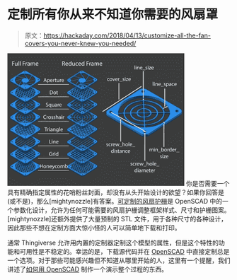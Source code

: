 # 定制所有你从来不知道你需要的风扇罩

> 原文：<https://hackaday.com/2018/04/13/customize-all-the-fan-covers-you-never-knew-you-needed/>

[![](img/0494c50b79ba43d09713c608629840e4.png)](https://hackaday.com/wp-content/uploads/2018/04/fan-grilles-list.jpg) 你是否需要一个具有精确指定属性的花哨粉丝封面，却没有从头开始设计的欲望？如果你回答是(或不是)，那么[mightynozzle]有答案。[可定制的风扇护栅](https://www.thingiverse.com/thing:2802474)是 OpenSCAD 中的一个参数化设计，允许为任何可能需要的风扇护栅调整框架样式、尺寸和护栅图案。[mightynozzle]还额外提供了大量预制的 STL 文件，用于各种尺寸的各种设计，因此那些不想在定制方面大惊小怪的人可以简单地下载和打印。

通常 Thingiverse 允许用内置的定制器定制这个模型的属性，但是这个特性的功能和可用性是不稳定的。幸运的是，下载源代码并在 [OpenSCAD](http://www.openscad.org/) 中直接定制总是一个选项。对于那些可能感兴趣但不知道从哪里开始的人，这里有一个提醒，我们讲述了[如何用 OpenSCAD](https://hackaday.com/2013/12/11/3d-printering-making-a-thing-with-openscad/) 制作一个演示整个过程的东西。